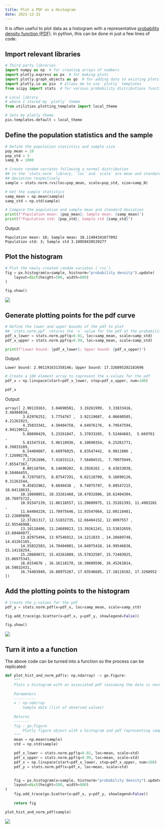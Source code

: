 ```yaml
---
title: Plot a PDF on a Histogram
date: 2023-12-31
---
```


It is often useful to plot data as a histogram with a representative [probability density function (PDF)](https://en.wikipedia.org/wiki/Probability_density_function).
In python, this can be done in just a few lines of code:

## Import relevant libraries

```python
# Third party libraries
import numpy as np  # for creating arrays of numbers
import plotly.express as px  # for making plots
import plotly.graph_objects as go  # for adding data to existing plots
import plotly.io as pio  # allows me to use `plotly` templates
from scipy import stats  # for various probability distributions functions

# Local library
# where I stored my `plotly` theme
from utilities.plotting_template import local_theme

# Sets my plotly theme
pio.templates.default = local_theme
```

## Define the population statistics and the sample

```python
# Define the population statistics and sample size
pop_mean = 10
pop_std = 3
samp_N = 1000

# Create random variates following a normal distribution
## in the `stats.norm` library, `loc` and `scale` are mean and standard
## deviation respectively
sample = stats.norm.rvs(loc=pop_mean, scale=pop_std, size=samp_N)

# Get the sample statistics
samp_mean = np.mean(sample)
samp_std = np.std(sample)

# Compare the population and sample mean and standard deviation
print(f"Population mean: {pop_mean}; Sample mean: {samp_mean}")
print(f"Population std: {pop_std}; Sample std {samp_std}")
```

Output:

```
Population mean: 10; Sample mean: 10.11404341677092
Population std: 3; Sample std 3.10050438539277
```

## Plot the histogram

```python
# Plot the newly created random variates (`rvs`)
fig = px.histogram(x=sample, histnorm="probability density").update(
    layout=dict(height=500, width=800)
)

fig.show()
```

<img src="/assets/svg/plot-pdf-histogram-rvs-hist.svg">


## Generate plotting points for the pdf curve

```python
# Define the lower and upper bounds of the pdf to plot
## `stats.norm.ppf` returns the `x` value for the pdf at the probability `q` 
pdf_x_lower = stats.norm.ppf(q=0.01, loc=samp_mean, scale=samp_std)
pdf_x_upper = stats.norm.ppf(q=0.99, loc=samp_mean, scale=samp_std)

print(f"Lower bound: {pdf_x_lower}; Upper bound: {pdf_x_upper}")
```

Output:  

```Lower bound: 2.901191631358146; Upper bound: 17.326895202183696```


```python
# Create a 100 element array to represent the x-values for the pdf
pdf_x = np.linspace(start=pdf_x_lower, stop=pdf_x_upper, num=100)

pdf_x
```

Output:

```
array([ 2.90119163,  3.04690581,  3.19261999,  3.33833416,  3.48404834,
        3.62976252,  3.7754767 ,  3.92119087,  4.06690505,  4.21261923,
        4.35833341,  4.50404758,  4.64976176,  4.79547594,  4.94119012,
        5.08690429,  5.23261847,  5.37833265,  5.52404683,  5.669761  ,
        5.81547518,  5.96118936,  6.10690354,  6.25261771,  6.39833189,
        6.54404607,  6.68976025,  6.83547442,  6.9811886 ,  7.12690278,
        7.27261696,  7.41833113,  7.56404531,  7.70975949,  7.85547367,
        8.00118784,  8.14690202,  8.2926162 ,  8.43833038,  8.58404455,
        8.72975873,  8.87547291,  9.02118709,  9.16690126,  9.31261544,
        9.45832962,  9.6040438 ,  9.74975797,  9.89547215, 10.04118633,
       10.18690051, 10.33261468, 10.47832886, 10.62404304, 10.76975722,
       10.91547139, 11.06118557, 11.20689975, 11.35261393, 11.4983281 ,
       11.64404228, 11.78975646, 11.93547064, 12.08118481, 12.22689899,
       12.37261317, 12.51832735, 12.66404152, 12.8097557 , 12.95546988,
       13.10118406, 13.24689823, 13.39261241, 13.53832659, 13.68404077,
       13.82975494, 13.97546912, 14.1211833 , 14.26689748, 14.41261165,
       14.55832583, 14.70404001, 14.84975418, 14.99546836, 15.14118254,
       15.28689672, 15.43261089, 15.57832507, 15.72403925, 15.86975343,
       16.0154676 , 16.16118178, 16.30689596, 16.45261014, 16.59832431,
       16.74403849, 16.88975267, 17.03546685, 17.18118102, 17.3268952 ])
```


## Add the plotting points to the histogram

```python
# Create the y-values for the pdf
pdf_y = stats.norm.pdf(x=pdf_x, loc=samp_mean, scale=samp_std)

fig.add_trace(go.Scatter(x=pdf_x, y=pdf_y, showlegend=False))

fig.show()
```

<img src="/assets/svg/plot-pdf-histogram.svg">


## Turn it into a a function

The above code can be turned into a function so the process can be replicated:

```python
def plot_hist_and_norm_pdf(x: np.ndarray) -> go.Figure:
    """
    Plots a histogram with an associated pdf (assuming the data is normally distributed).
    
    Parameters
    ----------
    x : np.ndarray
        Sample data (list of observed values)
    
    Returns
    -------
    fig : go.Figure
        Plotly figure object with a histogram and pdf representing sample data `x`
    """
    mean = np.mean(sample)
    std = np.std(sample)

    pdf_x_lower = stats.norm.ppf(q=0.01, loc=mean, scale=std)
    pdf_x_upper = stats.norm.ppf(q=0.99, loc=mean, scale=std)
    pdf_x = np.linspace(start=pdf_x_lower, stop=pdf_x_upper, num=100)
    pdf_y = stats.norm.pdf(x=pdf_x, loc=mean, scale=std)

    
    fig = px.histogram(x=sample, histnorm="probability density").update(
    layout=dict(height=500, width=800)
)
    fig.add_trace(go.Scatter(x=pdf_x, y=pdf_y, showlegend=False))
    
    return fig

plot_hist_and_norm_pdf(sample)
```

<img src="/assets/svg/plot-pdf-histogram.svg">